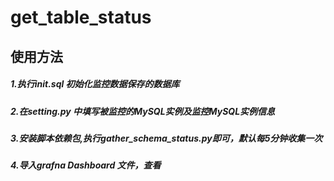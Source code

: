 # get_table_status


## 使用方法

##### 1.执行init.sql 初始化监控数据保存的数据库
##### 2.在setting.py 中填写被监控的MySQL实例及监控MySQL实例信息
##### 3.安装脚本依赖包,执行gather_schema_status.py即可，默认每5分钟收集一次
##### 4.导入grafna Dashboard 文件，查看




